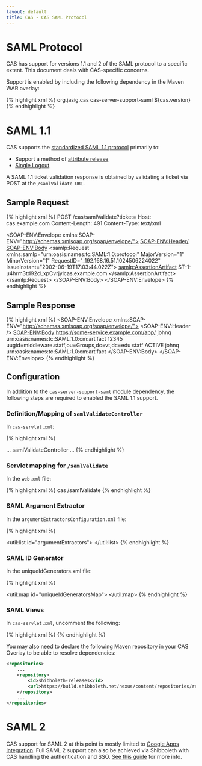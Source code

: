 ```yaml
---
layout: default
title: CAS - CAS SAML Protocol
---
```


# SAML Protocol
CAS has support for versions 1.1 and 2 of the SAML protocol to a specific extent. This document deals with CAS-specific concerns.

Support is enabled by including the following dependency in the Maven WAR overlay:

{% highlight xml %}
<dependency>
  <groupId>org.jasig.cas</groupId>
  <artifactId>cas-server-support-saml</artifactId>
  <version>${cas.version}</version>
</dependency>
{% endhighlight %}

# SAML 1.1
CAS supports the [standardized SAML 1.1 protocol](http://en.wikipedia.org/wiki/SAML_1.1) primarily to:

- Support a method of [attribute release](../integration/Attribute-Release.html)
- [Single Logout](../installation/Logout-Single-Signout.html)

A SAML 1.1 ticket validation response is obtained by validating a ticket via POST at the `/samlValidate URI`.


## Sample Request
{% highlight xml %}
POST /cas/samlValidate?ticket=
Host: cas.example.com
Content-Length: 491
Content-Type: text/xml
 
<SOAP-ENV:Envelope xmlns:SOAP-ENV="http://schemas.xmlsoap.org/soap/envelope/">
  <SOAP-ENV:Header/>
  <SOAP-ENV:Body>
    <samlp:Request xmlns:samlp="urn:oasis:names:tc:SAML:1.0:protocol" MajorVersion="1"
      MinorVersion="1" RequestID="_192.168.16.51.1024506224022"
      IssueInstant="2002-06-19T17:03:44.022Z">
      <samlp:AssertionArtifact>
        ST-1-u4hrm3td92cLxpCvrjylcas.example.com
      </samlp:AssertionArtifact>
    </samlp:Request>
  </SOAP-ENV:Body>
</SOAP-ENV:Envelope>
{% endhighlight %}


## Sample Response
{% highlight xml %}
<SOAP-ENV:Envelope xmlns:SOAP-ENV="http://schemas.xmlsoap.org/soap/envelope/">
  <SOAP-ENV:Header />
  <SOAP-ENV:Body>
    <Response xmlns="urn:oasis:names:tc:SAML:1.0:protocol" xmlns:saml="urn:oasis:names:tc:SAML:1.0:assertion"
    xmlns:samlp="urn:oasis:names:tc:SAML:1.0:protocol" xmlns:xsd="http://www.w3.org/2001/XMLSchema"
    xmlns:xsi="http://www.w3.org/2001/XMLSchema-instance" IssueInstant="2008-12-10T14:12:14.817Z"
    MajorVersion="1" MinorVersion="1" Recipient="https://eiger.iad.vt.edu/dat/home.do"
    ResponseID="_5c94b5431c540365e5a70b2874b75996">
      <Status>
        <StatusCode Value="samlp:Success">
        </StatusCode>
      </Status>
      <Assertion xmlns="urn:oasis:names:tc:SAML:1.0:assertion" AssertionID="_e5c23ff7a3889e12fa01802a47331653"
      IssueInstant="2008-12-10T14:12:14.817Z" Issuer="localhost" MajorVersion="1"
      MinorVersion="1">
        <Conditions NotBefore="2008-12-10T14:12:14.817Z" NotOnOrAfter="2008-12-10T14:12:44.817Z">
          <AudienceRestrictionCondition>
            <Audience>
              https://some-service.example.com/app/
            </Audience>
          </AudienceRestrictionCondition>
        </Conditions>
        <AttributeStatement>
          <Subject>
            <NameIdentifier>johnq</NameIdentifier>
            <SubjectConfirmation>
              <ConfirmationMethod>
                urn:oasis:names:tc:SAML:1.0:cm:artifact
              </ConfirmationMethod>
            </SubjectConfirmation>
          </Subject>
          <Attribute AttributeName="uid" AttributeNamespace="http://www.ja-sig.org/products/cas/">
            <AttributeValue>12345</AttributeValue>
          </Attribute>
          <Attribute AttributeName="groupMembership" AttributeNamespace="http://www.ja-sig.org/products/cas/">
            <AttributeValue>
              uugid=middleware.staff,ou=Groups,dc=vt,dc=edu
            </AttributeValue>
          </Attribute>
          <Attribute AttributeName="eduPersonAffiliation" AttributeNamespace="http://www.ja-sig.org/products/cas/">
            <AttributeValue>staff</AttributeValue>
          </Attribute>
          <Attribute AttributeName="accountState" AttributeNamespace="http://www.ja-sig.org/products/cas/">
            <AttributeValue>ACTIVE</AttributeValue>
          </Attribute>
        </AttributeStatement>
        <AuthenticationStatement AuthenticationInstant="2008-12-10T14:12:14.741Z"
        AuthenticationMethod="urn:oasis:names:tc:SAML:1.0:am:password">
          <Subject>
            <NameIdentifier>johnq</NameIdentifier>
            <SubjectConfirmation>
              <ConfirmationMethod>
                urn:oasis:names:tc:SAML:1.0:cm:artifact
              </ConfirmationMethod>
            </SubjectConfirmation>
          </Subject>
        </AuthenticationStatement>
      </Assertion>
    </Response>
  </SOAP-ENV:Body>
</SOAP-ENV:Envelope>
{% endhighlight %}


## Configuration

In addition to the `cas-server-support-saml` module dependency, the following steps are required to enabled the SAML 1.1 support.

### Definition/Mapping of `samlValidateController` 

In `cas-servlet.xml`:

{% highlight xml %}
<bean id="samlValidateController" class="org.jasig.cas.web.ServiceValidateController"
  p:validationSpecificationClass="org.jasig.cas.validation.Cas20WithoutProxyingValidationSpecification"
  p:centralAuthenticationService-ref="centralAuthenticationService"
  p:proxyHandler-ref="proxy20Handler"
  p:servicesManager-ref="servicesManager"
  p:argumentExtractor-ref="samlArgumentExtractor"
  p:successView="casSamlServiceSuccessView"
  p:failureView="casSamlServiceFailureView"/>

<bean id="handlerMappingC" class="org.springframework.web.servlet.handler.SimpleUrlHandlerMapping">
  <property name="mappings">
    <props>
      ...
      <prop key="/samlValidate">samlValidateController</prop>
      ...
{% endhighlight %}

### Servlet mapping for `/samlValidate` 

In the `web.xml` file:

{% highlight xml %}
<servlet-mapping>
  <servlet-name>cas</servlet-name>
  <url-pattern>/samlValidate</url-pattern>
</servlet-mapping>
{% endhighlight %}

### SAML Argument Extractor 

In the `argumentExtractorsConfiguration.xml` file:

{% highlight xml %}
<bean id="samlArgumentExtractor" class="org.jasig.cas.support.saml.web.support.SamlArgumentExtractor" />

<util:list id="argumentExtractors">
  <ref bean="casArgumentExtractor" />
  <ref bean="samlArgumentExtractor" />
</util:list>
{% endhighlight %}

### SAML ID Generator

In the uniqueIdGenerators.xml file:

{% highlight xml %}
<bean id="samlServiceTicketUniqueIdGenerator" class="org.jasig.cas.support.saml.util.SamlCompliantUniqueTicketIdGenerator">
  <constructor-arg index="0" value="[CAS-FQ-HOST-NAME]" />
</bean>

<util:map id="uniqueIdGeneratorsMap">
  <entry
    key="org.jasig.cas.authentication.principal.SimpleWebApplicationServiceImpl"
    value-ref="serviceTicketUniqueIdGenerator" />
  <entry
    key="org.jasig.cas.support.saml.authentication.principal.SamlService"
    value-ref="samlServiceTicketUniqueIdGenerator" />
</util:map>
{% endhighlight %}

### SAML Views 
In `cas-servlet.xml`, uncomment the following:

{% highlight xml %}
<bean id="xmlViewResolver" class="org.springframework.web.servlet.view.XmlViewResolver"
          p:order="3"
          p:location="${cas.viewResolver.xmlFile:classpath:/META-INF/spring/saml-protocol-views.xml}" />
{% endhighlight %}

You may also need to declare the following Maven repository in your CAS Overlay to be able to resolve dependencies:

```xml
<repositories>
    ...
    <repository>
        <id>shibboleth-releases</id>
        <url>https://build.shibboleth.net/nexus/content/repositories/releases</url>
    </repository>
    ...
</repositories>
```

# SAML 2

CAS support for SAML 2 at this point is mostly limited to [Google Apps Integration](../integration/Google-Apps-Integration.html). Full SAML 2 support can also be achieved via Shibboleth with CAS handling the authentication and SSO. [See this guide](../integration/Shibboleth.html) for more info.

